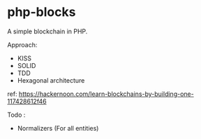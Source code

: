 # php-blocks

A simple blockchain in PHP. 

Approach:
- KISS
- SOLID
- TDD
- Hexagonal architecture

ref: https://hackernoon.com/learn-blockchains-by-building-one-117428612f46

Todo :
* Normalizers (For all entities)